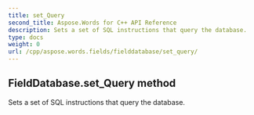 ```yaml
---
title: set_Query
second_title: Aspose.Words for C++ API Reference
description: Sets a set of SQL instructions that query the database. 
type: docs
weight: 0
url: /cpp/aspose.words.fields/fielddatabase/set_query/
---
```

## FieldDatabase.set_Query method


Sets a set of SQL instructions that query the database.

